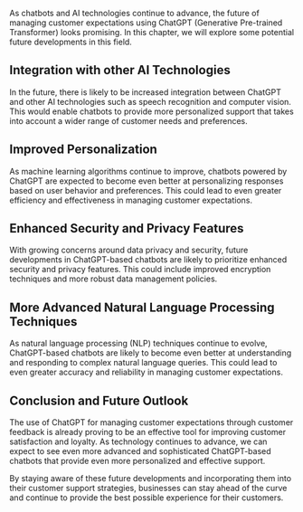 
As chatbots and AI technologies continue to advance, the future of managing customer expectations using ChatGPT (Generative Pre-trained Transformer) looks promising. In this chapter, we will explore some potential future developments in this field.

Integration with other AI Technologies
--------------------------------------

In the future, there is likely to be increased integration between ChatGPT and other AI technologies such as speech recognition and computer vision. This would enable chatbots to provide more personalized support that takes into account a wider range of customer needs and preferences.

Improved Personalization
------------------------

As machine learning algorithms continue to improve, chatbots powered by ChatGPT are expected to become even better at personalizing responses based on user behavior and preferences. This could lead to even greater efficiency and effectiveness in managing customer expectations.

Enhanced Security and Privacy Features
--------------------------------------

With growing concerns around data privacy and security, future developments in ChatGPT-based chatbots are likely to prioritize enhanced security and privacy features. This could include improved encryption techniques and more robust data management policies.

More Advanced Natural Language Processing Techniques
----------------------------------------------------

As natural language processing (NLP) techniques continue to evolve, ChatGPT-based chatbots are likely to become even better at understanding and responding to complex natural language queries. This could lead to even greater accuracy and reliability in managing customer expectations.

Conclusion and Future Outlook
-----------------------------

The use of ChatGPT for managing customer expectations through customer feedback is already proving to be an effective tool for improving customer satisfaction and loyalty. As technology continues to advance, we can expect to see even more advanced and sophisticated ChatGPT-based chatbots that provide even more personalized and effective support.

By staying aware of these future developments and incorporating them into their customer support strategies, businesses can stay ahead of the curve and continue to provide the best possible experience for their customers.
